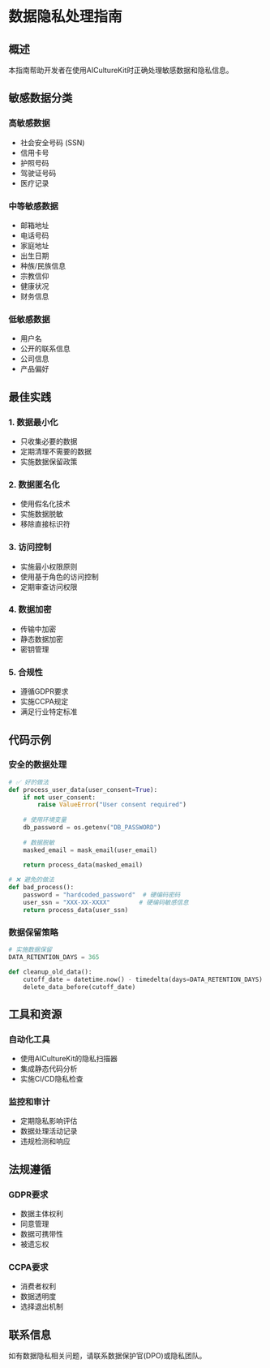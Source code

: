 # 数据隐私处理指南

## 概述

本指南帮助开发者在使用AICultureKit时正确处理敏感数据和隐私信息。

## 敏感数据分类

### 高敏感数据

- 社会安全号码 (SSN)
- 信用卡号
- 护照号码
- 驾驶证号码
- 医疗记录

### 中等敏感数据

- 邮箱地址
- 电话号码
- 家庭地址
- 出生日期
- 种族/民族信息
- 宗教信仰
- 健康状况
- 财务信息

### 低敏感数据

- 用户名
- 公开的联系信息
- 公司信息
- 产品偏好

## 最佳实践

### 1. 数据最小化

- 只收集必要的数据
- 定期清理不需要的数据
- 实施数据保留政策

### 2. 数据匿名化

- 使用假名化技术
- 实施数据脱敏
- 移除直接标识符

### 3. 访问控制

- 实施最小权限原则
- 使用基于角色的访问控制
- 定期审查访问权限

### 4. 数据加密

- 传输中加密
- 静态数据加密
- 密钥管理

### 5. 合规性

- 遵循GDPR要求
- 实施CCPA规定
- 满足行业特定标准

## 代码示例

### 安全的数据处理

```python
# ✅ 好的做法
def process_user_data(user_consent=True):
    if not user_consent:
        raise ValueError("User consent required")
    
    # 使用环境变量
    db_password = os.getenv("DB_PASSWORD")
    
    # 数据脱敏
    masked_email = mask_email(user_email)
    
    return process_data(masked_email)

# ❌ 避免的做法
def bad_process():
    password = "hardcoded_password"  # 硬编码密码
    user_ssn = "XXX-XX-XXXX"        # 硬编码敏感信息
    return process_data(user_ssn)
```

### 数据保留策略

```python
# 实施数据保留
DATA_RETENTION_DAYS = 365

def cleanup_old_data():
    cutoff_date = datetime.now() - timedelta(days=DATA_RETENTION_DAYS)
    delete_data_before(cutoff_date)
```

## 工具和资源

### 自动化工具

- 使用AICultureKit的隐私扫描器
- 集成静态代码分析
- 实施CI/CD隐私检查

### 监控和审计

- 定期隐私影响评估
- 数据处理活动记录
- 违规检测和响应

## 法规遵循

### GDPR要求

- 数据主体权利
- 同意管理
- 数据可携带性
- 被遗忘权

### CCPA要求

- 消费者权利
- 数据透明度
- 选择退出机制

## 联系信息

如有数据隐私相关问题，请联系数据保护官(DPO)或隐私团队。
